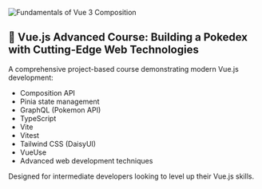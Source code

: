 
![Fundamentals of Vue 3 Composition](https://github.com/user-attachments/assets/693c499a-0ceb-4c74-b872-c72c21dc412b)

## 🚀 Vue.js Advanced Course: Building a Pokedex with Cutting-Edge Web Technologies
A comprehensive project-based course demonstrating modern Vue.js development:

- Composition API
- Pinia state management
- GraphQL (Pokemon API)
- TypeScript
- Vite
- Vitest
- Tailwind CSS (DaisyUI)
- VueUse
- Advanced web development techniques

Designed for intermediate developers looking to level up their Vue.js skills.
